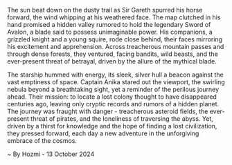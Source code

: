 
The sun beat down on the dusty trail as Sir Gareth spurred his horse forward, the wind whipping at his weathered face.  The map clutched in his hand promised a hidden valley rumored to hold the legendary Sword of Avalon, a blade said to possess unimaginable power. His companions, a grizzled knight and a young squire, rode close behind, their faces mirroring his excitement and apprehension.  Across treacherous mountain passes and through dense forests, they ventured, facing bandits, wild beasts, and the ever-present threat of betrayal, driven by the allure of the mythical blade. 

The starship hummed with energy, its sleek, silver hull a beacon against the vast emptiness of space. Captain Anika stared out the viewport, the swirling nebula beyond a breathtaking sight, yet a reminder of the perilous journey ahead.  Their mission: to locate a lost colony thought to have disappeared centuries ago, leaving only cryptic records and rumors of a hidden planet.  The journey was fraught with danger - treacherous asteroid fields, the ever-present threat of pirates, and the loneliness of traversing the abyss. Yet, driven by a thirst for knowledge and the hope of finding a lost civilization, they pressed forward, each day a new adventure in the unforgiving embrace of the cosmos. 

~ By Hozmi - 13 October 2024
